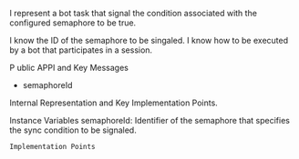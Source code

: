 I represent a bot task that signal the condition associated with the configured semaphore to be true.

I know the ID of the semaphore to be singaled.
I know how to be executed by a bot that participates in a session. 

P ublic APPI  and Key Messages

- semaphoreId

 
Internal Representation and Key Implementation Points.

   Instance Variables
		semaphoreId:		<String>	Identifier of the semaphore that specifies the sync condition to be signaled.

    Implementation Points